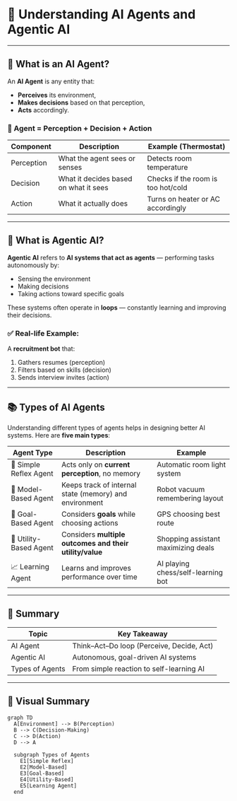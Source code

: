 # 🤖 Understanding AI Agents and Agentic AI

---

## 📌 What is an AI Agent?

An **AI Agent** is any entity that:
- **Perceives** its environment,
- **Makes decisions** based on that perception,
- **Acts** accordingly.

### 🧠 Agent = Perception + Decision + Action

| Component   | Description                            | Example (Thermostat)                   |
|-------------|----------------------------------------|----------------------------------------|
| Perception  | What the agent sees or senses          | Detects room temperature               |
| Decision    | What it decides based on what it sees  | Checks if the room is too hot/cold     |
| Action      | What it actually does                  | Turns on heater or AC accordingly      |



---

## 🦾 What is Agentic AI?

**Agentic AI** refers to **AI systems that act as agents** — performing tasks autonomously by:
- Sensing the environment
- Making decisions
- Taking actions toward specific goals

These systems often operate in **loops** — constantly learning and improving their decisions.

### ✅ Real-life Example:
A **recruitment bot** that:
1. Gathers resumes (perception)
2. Filters based on skills (decision)
3. Sends interview invites (action)



---

## 📚 Types of AI Agents

Understanding different types of agents helps in designing better AI systems. Here are **five main types**:

| Agent Type             | Description                                                                 | Example                            |
|------------------------|-----------------------------------------------------------------------------|------------------------------------|
| 🤖 Simple Reflex Agent | Acts only on **current perception**, no memory                              | Automatic room light system        |
| 🧠 Model-Based Agent   | Keeps track of internal state (memory) and environment                      | Robot vacuum remembering layout    |
| 🎯 Goal-Based Agent    | Considers **goals** while choosing actions                                  | GPS choosing best route            |
| 💸 Utility-Based Agent | Considers **multiple outcomes and their utility/value**                     | Shopping assistant maximizing deals|
| 📈 Learning Agent      | Learns and improves performance over time                                   | AI playing chess/self-learning bot |



---

## 📎 Summary

| Topic              | Key Takeaway |
|--------------------|--------------|
| AI Agent           | Think–Act–Do loop (Perceive, Decide, Act) |
| Agentic AI         | Autonomous, goal-driven AI systems         |
| Types of Agents    | From simple reaction to self-learning AI   |

---

## 🧩 Visual Summary

```mermaid
graph TD
  A[Environment] --> B(Perception)
  B --> C(Decision-Making)
  C --> D(Action)
  D --> A

  subgraph Types of Agents
    E1[Simple Reflex]
    E2[Model-Based]
    E3[Goal-Based]
    E4[Utility-Based]
    E5[Learning Agent]
  end
